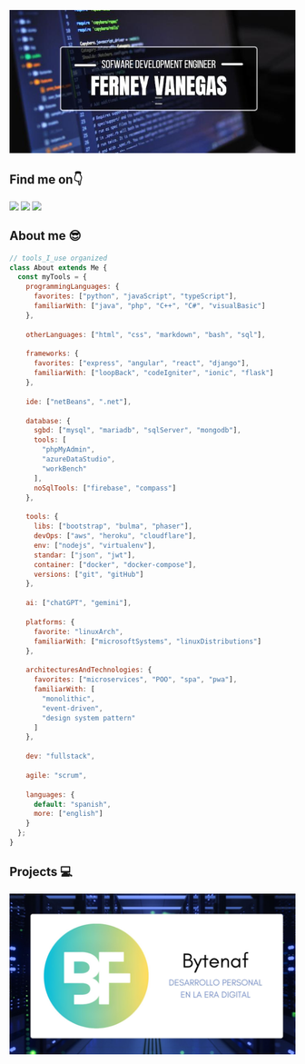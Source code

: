 ![Hi There](/images/intro.jpg "Hi There")


## Find me on👇


[<img src="https://img.shields.io/badge/ferney_vanegas-x?logo=x&labelColor=black">](https://twitter.com/ferney_vanegas)
[<img src="https://img.shields.io/badge/ferney_vanegas_hernandez-x?logo=linkedin&labelColor=blue&link=https%3A%2F%2Fwww.linkedin.com%2Fin%2Fferney-vanegas-hernandez%2F)">](https://www.linkedin.com/in/ferney-vanegas-hernandez/)
[<img src="https://img.shields.io/badge/ferneyvanegas-gmail?logo=gmail&labelColor=white">](mailto:ferneyvanegas@gmail.com)


## About me 😎

```javascript
// tools_I_use organized
class About extends Me { 
  const myTools = {  
    programmingLanguages: {
      favorites: ["python", "javaScript", "typeScript"],
      familiarWith: ["java", "php", "C++", "C#", "visualBasic"]
    },

    otherLanguages: ["html", "css", "markdown", "bash", "sql"],

    frameworks: {
      favorites: ["express", "angular", "react", "django"],
      familiarWith: ["loopBack", "codeIgniter", "ionic", "flask"]
    },

    ide: ["netBeans", ".net"],

    database: {
      sgbd: ["mysql", "mariadb", "sqlServer", "mongodb"],
      tools: [
        "phpMyAdmin",
        "azureDataStudio",
        "workBench"
      ],
      noSqlTools: ["firebase", "compass"]
    },

    tools: {
      libs: ["bootstrap", "bulma", "phaser"],
      devOps: ["aws", "heroku", "cloudflare"],
      env: ["nodejs", "virtualenv"],
      standar: ["json", "jwt"],
      container: ["docker", "docker-compose"],
      versions: ["git", "gitHub"]
    },

    ai: ["chatGPT", "gemini"],

    platforms: {
      favorite: "linuxArch",
      familiarWith: ["microsoftSystems", "linuxDistributions"]  
    }, 

    architecturesAndTechnologies: {
      favorites: ["microservices", "POO", "spa", "pwa"],
      familiarWith: [
        "monolithic",
        "event-driven",
        "design system pattern"
      ]
    },

    dev: "fullstack",

    agile: "scrum",

    languages: {
      default: "spanish",
      more: ["english"]
    }
  };
}
```
## Projects 💻

<a href="https://bytenaf.com">
  <img src="images/project.jpg">
</a>